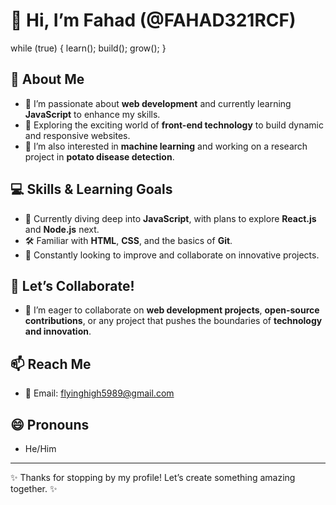 # 👋 Hi, I’m Fahad (@FAHAD321RCF)

while (true) {
  learn();
  build();
  grow();
}


## 👀 About Me
- 🌱 I’m passionate about **web development** and currently learning **JavaScript** to enhance my skills.
- 🎯 Exploring the exciting world of **front-end technology** to build dynamic and responsive websites.
- 📘 I’m also interested in **machine learning** and working on a research project in **potato disease detection**.

## 💻 Skills & Learning Goals
- 🚀 Currently diving deep into **JavaScript**, with plans to explore **React.js** and **Node.js** next.
- 🛠 Familiar with **HTML**, **CSS**, and the basics of **Git**.
- 🧠 Constantly looking to improve and collaborate on innovative projects.

## 🤝 Let’s Collaborate!
- 💞️ I’m eager to collaborate on **web development projects**, **open-source contributions**, or any project that pushes the boundaries of **technology and innovation**.

## 📫 Reach Me
- 📧 Email: flyinghigh5989@gmail.com


## 😄 Pronouns
- He/Him



---

✨ Thanks for stopping by my profile! Let’s create something amazing together. ✨

